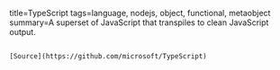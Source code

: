 title=TypeScript
tags=language, nodejs, object, functional, metaobject
summary=A superset of JavaScript that transpiles to clean JavaScript output.
~~~~~~

[Source](https://github.com/microsoft/TypeScript)

